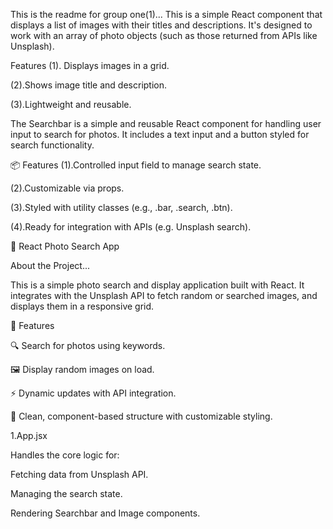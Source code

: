 This is the readme for group one(1)...
This is a simple React component that displays a list of images with their titles and descriptions. It's designed to work with an array of photo objects (such as those returned from APIs like Unsplash).


 Features 
(1). Displays images in a grid.

(2).Shows image title and description.

(3).Lightweight and reusable.


The Searchbar is a simple and reusable React component for handling user input to search for photos. It includes a text input and a button styled for search functionality.


📦 Features
(1).Controlled input field to manage search state.

(2).Customizable via props.

(3).Styled with utility classes (e.g., .bar, .search, .btn).

(4).Ready for integration with APIs (e.g. Unsplash search).



📸 React Photo Search App


About the Project...

This is a simple photo search and display application built with React. It integrates with the Unsplash API to fetch random or searched images, and displays them in a responsive grid.

🚀 Features

🔍 Search for photos using keywords.

🖼️ Display random images on load.

⚡ Dynamic updates with API integration.

🎨 Clean, component-based structure with customizable styling.



1.App.jsx


Handles the core logic for:

Fetching data from Unsplash API.

Managing the search state.

Rendering Searchbar and Image components.
